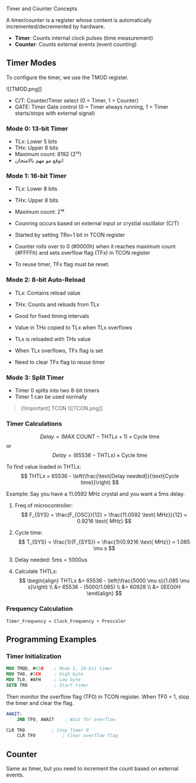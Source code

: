 Timer and Counter Concepts

A timer/counter is a register whose content is automatically incremented/decremented by hardware.

- **Timer**: Counts internal clock pulses (time measurement)
- **Counter**: Counts external events (event counting)

## Timer Modes

To configure the timer, we use the TMOD register.

![[TMOD.png]]

- C/T: Counter/Timer select (0 = Timer, 1 = Counter)
- GATE: Timer Gate control (0 = Timer always running, 1 = Timer starts/stops with external signal)

### Mode 0: 13-bit Timer

- TLx: Lower 5 bits
- THx: Upper 8 bits
- Maximum count: 8192 (2¹³)
- اتوقع مو مهم بالامتحان

### Mode 1: 16-bit Timer

- TLx: Lower 8 bits
- THx: Upper 8 bits
- Maximum count: 2¹⁶

- Counring occurs based on external input or crystlal oscillator (C/T)
- Started by setting TRx=1 bit in TCON register
- Counter rolls over to 0 (#0000h) when it reaches maximum count (#FFFFh) and sets overflow flag (TFx) in TCON register
- To reuse timer, TFx flag must be reset.

### Mode 2: 8-bit Auto-Reload

- TLx: Contains reload value
- THx: Counts and reloads from TLx
- Good for fixed timing intervals

- Value in THx copied to TLx when TLx overflows
- TLx is reloaded with THx value
- When TLx overflows, TFx flag is set
- Need to clear TFx flag to reuse timer

### Mode 3: Split Timer

- Timer 0 splits into two 8-bit timers
- Timer 1 can be used normally

> [!Important] TCON
> ![[TCON.png]]

### Timer Calculations

$$ 
Delay = (\text{MAX COUNT} - \text{THTLx} + 1) \times \text{Cycle time} $$
or
$$ Delay = (65536 - \text{THTLx}) \times \text{Cycle time} $$

To find value loaded in THTLx:
$$ 
THTLx = 65536 - \left(\frac{\text{Delay needed}}{\text{Cycle time}}\right) 
$$

Example:
Say you have a 11.0592 MHz crystal and you want a 5ms delay.

1. Freq of microcontroller:
   $$ F_{SYS} = \frac{F_{OSC}}{12} = \frac{11.0592 \text{ MHz}}{12} = 0.9216 \text{ MHz} $$

2. Cycle time:  
   $$ T_{SYS} = \frac{1}{F_{SYS}} = \frac{1}{0.9216 \text{ MHz}} = 1.085 \mu s $$
3. Delay needed: 5ms = 5000us
4. Calculate THTLx:
   $$
   \begin{align}
   THTLx &= 65536 - \left(\frac{5000 \mu s}{1.085 \mu s}\right) \\
   &= 65536 - (5000/1.085) \\
   &= 60928 \\
   &= 0EE00H
   \end{align}
   $$

### Frequency Calculation

```
Timer_Frequency = Clock_Frequency ÷ Prescaler
```

## Programming Examples

### Timer Initialization

```NASM
MOV TMOD, #01H    ; Mode 1, 16-bit timer
MOV TH0, #3CH     ; High byte
MOV TL0, #AFH     ; Low byte
SETB TR0          ; Start timer
```

Then monitor the overflow flag (TF0) in TCON register. When TF0 = 1, stop the timer and clear the flag.

```NASM
AWAIT:
    JNB TF0, AWAIT    ; Wait for overflow

CLR TR0          ; Stop Timer 0
    CLR TF0          ; Clear overflow flag

```

## Counter

Same as timer, but you need to increment the count based on external events.
